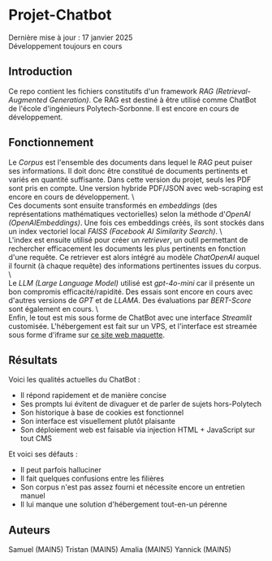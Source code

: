 # Projet-Chatbot

Dernière mise à jour : 17 janvier 2025 \
Développement toujours en cours

## Introduction

Ce repo contient les fichiers constitutifs d'un framework _RAG (Retrieval-Augmented Generation)_. Ce RAG est destiné à être utilisé comme ChatBot de l'école d'ingénieurs Polytech-Sorbonne. Il est encore en cours de développement.

## Fonctionnement

Le _Corpus_ est l'ensemble des documents dans lequel le _RAG_ peut puiser ses informations. Il doit donc être constitué de documents pertinents et variés en quantité suffisante. Dans cette version du projet, seuls les PDF sont pris en compte. Une version hybride PDF/JSON avec web-scraping est encore en cours de développement. \ \
Ces documents sont ensuite transformés en _embeddings_ (des représentations mathématiques vectorielles) selon la méthode d'_OpenAI (OpenAIEmbeddings)_. Une fois ces embeddings créés, ils sont stockés dans un index vectoriel local _FAISS (Facebook AI Similarity Search)_. \ \
L'index est ensuite utilisé pour créer un _retriever_, un outil permettant de rechercher efficacement les documents les plus pertinents en fonction d'une requête. Ce retriever est alors intégré au modèle _ChatOpenAI_ auquel il fournit (à chaque requête) des informations pertinentes issues du corpus. \ \
Le _LLM (Large Language Model)_ utilisé est _gpt-4o-mini_ car il présente un bon compromis efficacité/rapidité. Des essais sont encore en cours avec d'autres versions de _GPT_ et de _LLAMA_. Des évaluations par _BERT-Score_ sont également en cours. \ \
Enfin, le tout est mis sous forme de ChatBot avec une interface _Streamlit_ customisée. L'hébergement est fait sur un VPS, et l'interface est streamée sous forme d'iframe sur [ce site web maquette](https://www.maquettepolytechrag.ovh/). 

## Résultats

Voici les qualités actuelles du ChatBot :

- Il répond rapidement et de manière concise
- Ses prompts lui évitent de divaguer et de parler de sujets hors-Polytech
- Son historique à base de cookies est fonctionnel
- Son interface est visuellement plutôt plaisante
- Son déploiement web est faisable via injection HTML + JavaScript sur tout CMS

Et voici ses défauts :

- Il peut parfois halluciner
- Il fait quelques confusions entre les filières
- Son corpus n'est pas assez fourni et nécessite encore un entretien manuel
- Il lui manque une solution d'hébergement tout-en-un pérenne

## Auteurs

Samuel (MAIN5)
Tristan (MAIN5)
Amalia (MAIN5)
Yannick (MAIN5)